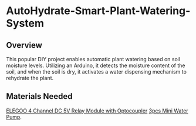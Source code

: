 # AutoHydrate-Smart-Plant-Watering-System
## Overview
This popular DIY project enables automatic plant watering based on soil moisture levels. Utilizing an Arduino, it detects the moisture content of the soil, and when the soil is dry, it activates a water dispensing mechanism to rehydrate the plant.
## Materials Needed
[ELEGOO 4 Channel DC 5V Relay Module with Optocoupler](https://www.amazon.com/dp/B09ZQS2JRD?ref_=pe_125775000_1044873430_t_fed_asin_title)
[3pcs Mini Water Pump](https://www.amazon.com/dp/B07TMW5CDM?ref_=pe_125775000_1044873430_t_fed_asin_title).
